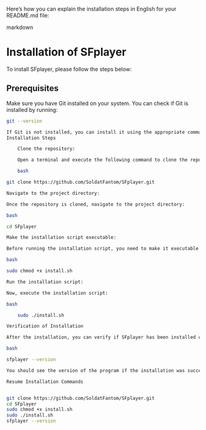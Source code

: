 Here’s how you can explain the installation steps in English for your README.md file:

markdown

# Installation of SFplayer

To install SFplayer, please follow the steps below:

## Prerequisites

Make sure you have Git installed on your system. You can check if Git is installed by running:

```bash
git --version

If Git is not installed, you can install it using the appropriate command for your operating system.
Installation Steps

    Clone the repository:

    Open a terminal and execute the following command to clone the repository:

    bash

git clone https://github.com/SoldatFantom/SFplayer.git

Navigate to the project directory:

Once the repository is cloned, navigate to the project directory:

bash

cd SFplayer

Make the installation script executable:

Before running the installation script, you need to make it executable with the following command:

bash

sudo chmod +x install.sh

Run the installation script:

Now, execute the installation script:

bash

    sudo ./install.sh

Verification of Installation

After the installation, you can verify if SFplayer has been installed correctly by running the following command:

bash

sfplayer --version

You should see the version of the program if the installation was successful.

Resume Installation Commands


git clone https://github.com/SoldatFantom/SFplayer.git
cd SFplayer
sudo chmod +x install.sh
sudo ./install.sh
sfplayer --version


